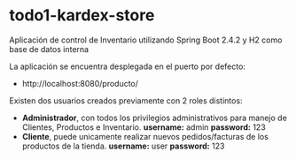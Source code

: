 # todo1-kardex-store
Aplicación de control de Inventario utilizando Spring Boot 2.4.2 y H2 como base de datos interna

La aplicación se encuentra desplegada en el puerto por defecto:
 - http://localhost:8080/producto/

Existen dos usuarios creados previamente con 2 roles distintos:
- **Administrador**, con todos los privilegios administrativos para manejo de Clientes, Productos e Inventario. **username:** admin **password:** 123
- **Cliente**, puede unicamente realizar nuevos pedidos/facturas de los productos de la tienda. **username:** user **password:** 123


